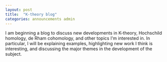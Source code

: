 ```yaml
---
layout: post
title:  "K-theory blog"
categories: announcements admin
---
```

I am beginning a blog to discuss new developments in K-theory, Hochschild
homology, de Rham cohomology, and other topics I'm interested in. In
particular, I will be explaining examples, highlighting new work I think is
interesting, and discussing the major themes in the development of the subject.
